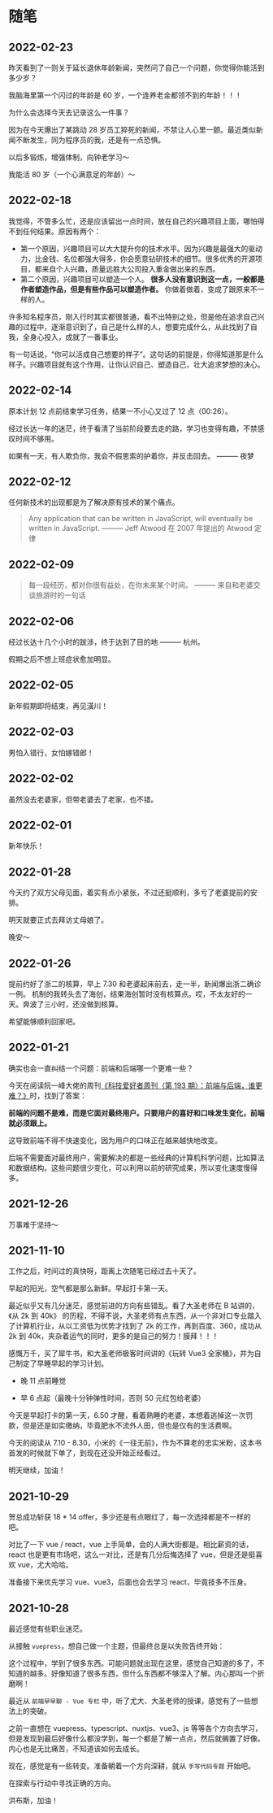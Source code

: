 # 随笔

## 2022-02-23

昨天看到了一则关于延长退休年龄新闻，突然问了自己一个问题，你觉得你能活到多少岁？

我脑海里第一个闪过的年龄是 60 岁，一个连养老金都领不到的年龄！！！

为什么会选择今天去记录这么一件事？

因为在今天爆出了某跳动 28 岁员工猝死的新闻，不禁让人心里一颤。最近类似新闻不断发生，同为程序员的我，还是有一点恐惧。

以后多锻炼，增强体制，向钟老学习～

我能活 80 岁（一个心满意足的年龄）～

## 2022-02-18

我觉得，不管多么忙，还是应该留出一点时间，放在自己的兴趣项目上面，哪怕得不到任何结果。原因有两个：

- 第一个原因，兴趣项目可以大大提升你的技术水平。因为兴趣是最强大的驱动力，比金钱、名位都强大得多，你会愿意钻研技术的细节。很多优秀的开源项目，都来自个人兴趣，质量远胜大公司投入重金做出来的东西。
- 第二个原因，兴趣项目可以塑造一个人。 **很多人没有意识到这一点，一般都是作者塑造作品，但是有些作品可以塑造作者。** 你做着做着，变成了跟原来不一样的人。

许多知名程序员，刚入行时其实都很普通，看不出特别之处，但是他在追求自己兴趣的过程中，逐渐意识到了，自己是什么样的人，想要完成什么，从此找到了自我，全身心投入，成就了一番事业。

有一句话说，“你可以活成自己想要的样子”。这句话的前提是，你得知道那是什么样子。兴趣项目就有这个作用，让你认识自己、塑造自己，壮大追求梦想的决心。

## 2022-02-14

原本计划 12 点前结束学习任务，结果一不小心又过了 12 点（00:26）。

经过长达一年的迷茫，终于看清了当前阶段要去走的路，学习也变得有趣，不禁感叹时间不够用。

如果有一天，有人欺负你，我会不假思索的护着你，并反击回去。 ——— 夜梦

## 2022-02-12

任何新技术的出现都是为了解决原有技术的某个痛点。

> Any application that can be written in JavaScript, will eventually be written in JavaScript. ——— Jeff Atwood 在 2007 年提出的 Atwood 定律

## 2022-02-09

> 每一段经历，都对你很有益处，在你未来某个时间。 ——— 来自和老婆交谈旅游时的一句话

## 2022-02-06

经过长达十几个小时的跋涉，终于达到了目的地 ——— 杭州。

假期之后不想上班症状愈加明显。

## 2022-02-05

新年假期即将结束，再见潢川！

## 2022-02-03

男怕入错行，女怕嫁错郎！

## 2022-02-02

虽然没去老婆家，但带老婆去了老家，也不错。

## 2022-02-01

新年快乐！

## 2022-01-28

今天约了双方父母见面，着实有点小紧张，不过还挺顺利，多亏了老婆提前的安排。

明天就要正式去拜访丈母娘了。

晚安～

## 2022-01-26

提前约好了浙二的核算，早上 7.30 和老婆起床前去，走一半，新闻爆出浙二确诊一例。
机制的我转头去了海创，结果海创暂时没有核算点。哎，不太友好的一天。奔波了三小时，还没做到核算。

希望能够顺利回家吧。

## 2022-01-21

确实也会一直纠结一个问题：前端和后端哪一个更难一些？

今天在阅读阮一峰大佬的周刊[《科技爱好者周刊（第 193 期）：前端与后端，谁更难？》](https://github.com/ruanyf/weekly/blob/master/docs/issue-193.md)时，找到了答案：

**前端的问题不是难，而是它面对最终用户。只要用户的喜好和口味发生变化，前端就必须跟上。**

这导致前端不得不快速变化，因为用户的口味正在越来越快地改变。

后端不需要面对最终用户，需要解决的都是一些经典的计算机科学问题，比如算法和数据结构。这些问题很少变化，可以利用以前的研究成果，所以变化速度慢得多。

## 2021-12-26

万事难于坚持～

## 2021-11-10

工作之后，时间过的真快呀，距离上次随笔已经过去十天了。

早起的阳光，空气都是那么新鲜。早起打卡第一天。

最近似乎又有几分迷茫，感觉前进的方向有些错乱。看了大圣老师在 B 站讲的，《从 2k 到 40k》 的历程，不得不说，大圣老师有点东西，从一个非对口专业踏入了计算机行业，从以工资低为优势才找到了 2k 的工作，再到百度、360，成功从 2k 到 40k，夹杂着运气的同时，更多的是自己的努力！膜拜！！！

感慨万千，买了犀牛书，和大圣老师极客时间讲的《玩转 Vue3 全家桶》，并为自己制定了早睡早起的学习计划。

- 晚 11 点前睡觉

- 早 6 点起（最晚十分钟弹性时间，否则 50 元红包给老婆）

今天是早起打卡的第一天，6.50 才醒，看着熟睡的老婆，本想着逃掉这一次罚款，但是还是如实缴纳，毕竟肥水不流外人田，但也是仅有的生活费啊。

今天的阅读从 7.10 - 8.30，小米的《一往无前》，作为不算老的忠实米粉，这本书首发的时候就下单了，到现在还没开始正经看过。

明天继续，加油！

## 2021-10-29

贺总成功斩获 18 * 14 offer，多少还是有点眼红了，每一次选择都是不一样的吧。

对比了一下 vue / react，vue 上手简单，会的人满大街都是。相比薪资的话，react 也是更有市场吧，这么一对比，还是有几分后悔选择了 vue，但是还是挺喜欢 vue，尤大哈哈。

准备接下来优先学习 vue、vue3，后面也会去学习 react，毕竟技多不压身。

## 2021-10-28

最近感觉有些职业迷茫。

从接触 `vuepress`，想自己做一个主题，但最终总是以失败告终开始：

这个过程中，学到了很多东西。可能问题就出现在这里，感觉自己知道的多了，不知道的越多。好像知道了很多东西，但什么东西都不够深入了解。内心那叫一个折磨啊！

最近从 `前端早早聊 - Vue 专栏` 中，听了尤大、大圣老师的授课，感觉有了一些想法上的突破。

之前一直想在 vuepress、typescript、nuxtjs、vue3、js 等等各个方向去学习，但是发现到最后好像什么都没学到，每一个都是了解一点点，然后就搁置了好像。内心也是无比痛苦，不知道该如何去成长。

现在，感觉是有一些转变。准备朝着一个方向深耕，就从 `手写代码专题` 开始吧。

在探索与行动中寻找正确的方向。

洪布斯，加油！
